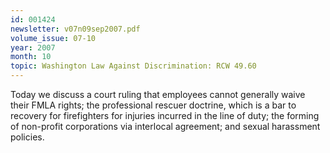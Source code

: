 ```yaml
---
id: 001424
newsletter: v07n09sep2007.pdf
volume_issue: 07-10
year: 2007
month: 10
topic: Washington Law Against Discrimination: RCW 49.60
---
```


Today we discuss a court ruling that employees cannot generally waive their FMLA rights; the professional rescuer doctrine, which is a bar to recovery for firefighters for injuries incurred in the line of duty; the forming of non-profit corporations via interlocal agreement; and sexual harassment policies.